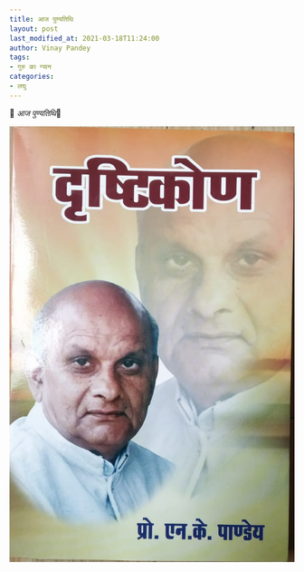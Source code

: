 ```yaml
---
title: आज पुण्यतिथि
layout: post
last_modified_at: 2021-03-18T11:24:00
author: Vinay Pandey
tags:
- गुरु का ग्यान
categories:
- लघु
---
```

🌷 *आज पुण्यतिथि*🌷


![IMG-20210318-WA0010.jpg](/images/IMG-20210318-WA0010.jpg)

